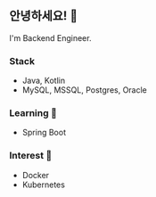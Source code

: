 ## 안녕하세요! 👋
I'm Backend Engineer.

### Stack
- Java, Kotlin
- MySQL, MSSQL, Postgres, Oracle

### Learning 💬
- Spring Boot

### Interest 🤔
- Docker
- Kubernetes

<!--
**ennaru/ennaru** is a ✨ _special_ ✨ repository because its `README.md` (this file) appears on your GitHub profile.

Here are some ideas to get you started:

- 🔭 I’m currently working on ...
- 🌱 I’m currently learning ...
- 👯 I’m looking to collaborate on ...
- 🤔 I’m looking for help with ...
- 💬 Ask me about ...
- 📫 How to reach me: ...
- 😄 Pronouns: ...
- ⚡ Fun fact: ...
-->

